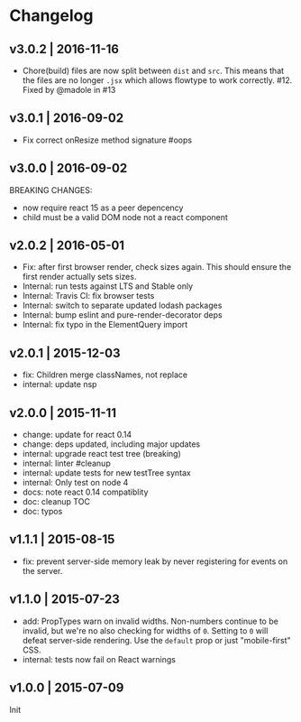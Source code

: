 # Changelog

## v3.0.2 | 2016-11-16
* Chore(build) files are now split between `dist` and `src`. This means that
the files are no longer `.jsx` which allows flowtype to work correctly. #12.
Fixed by @madole in #13

## v3.0.1 | 2016-09-02
* Fix correct onResize method signature #oops

## v3.0.0 | 2016-09-02
BREAKING CHANGES:

* now require react 15 as a peer depencency
* child must be a valid DOM node not a react component

## v2.0.2 | 2016-05-01
* Fix: after first browser render, check sizes again. This should ensure the
first render actually sets sizes.
* Internal: run tests against LTS and Stable only
* Internal: Travis CI: fix browser tests
* Internal: switch to separate updated lodash packages
* Internal: bump eslint and pure-render-decorator deps
* Internal: fix typo in the ElementQuery import

## v2.0.1 | 2015-12-03
* fix: Children merge classNames, not replace
* internal: update nsp

## v2.0.0 | 2015-11-11
* change: update for react 0.14
* change: deps updated, including major updates
* internal: upgrade react test tree (breaking)
* internal: linter #cleanup
* internal: update tests for new testTree syntax
* internal: Only test on node 4
* docs: note react 0.14 compatiblity
* doc: cleanup TOC
* doc: typos

## v1.1.1 | 2015-08-15
* fix: prevent server-side memory leak by never registering for events on the
server.

## v1.1.0 | 2015-07-23
* add: PropTypes warn on invalid widths. Non-numbers continue to be invalid,
but we're no also checking for widths of `0`. Setting to `0` will defeat
server-side rendering. Use the `default` prop or just "mobile-first" CSS.
* internal: tests now fail on React warnings

## v1.0.0 | 2015-07-09
Init









